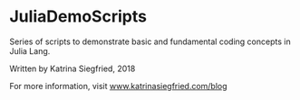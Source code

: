# JuliaDemoScripts

Series of scripts to demonstrate basic and fundamental coding concepts in Julia Lang.

Written by Katrina Siegfried, 2018

For more information, visit www.katrinasiegfried.com/blog
